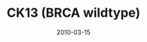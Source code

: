 ---
title: CK13 (BRCA wildtype)
image: https://www.cycif.org/assets/img/gray-2023/CK13.jpg
date: 2010-03-15
minerva_link: https://s3.amazonaws.com/www.cycif.org/110-Komen_BRCA/CK13/index.html
info_link: null
show_page_link: false
tags:
    - Gray
    - BRCA

---